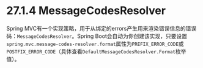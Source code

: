 # 27.1.4 MessageCodesResolver

Spring MVC有一个实现策略，用于从绑定的errors产生用来渲染错误信息的错误码：`MessageCodesResolver`。Spring Boot会自动为你创建该实现，只要设置`spring.mvc.message-codes-resolver.format`属性为`PREFIX_ERROR_CODE`或`POSTFIX_ERROR_CODE`（具体查看`DefaultMessageCodesResolver.Format`枚举值）。

